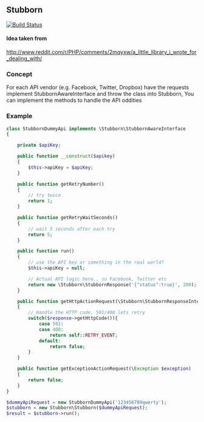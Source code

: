 ## Stubborn

[![Build Status](https://travis-ci.org/gsdevme/Stubborn.svg?branch=master)](https://travis-ci.org/gsdevme/Stubborn)

#### Idea taken from
http://www.reddit.com/r/PHP/comments/2mqyxw/a_little_library_i_wrote_for_dealing_with/

### Concept
For each API vendor (e.g. Facebook, Twitter, Dropbox) have the requests implement StubbornAwareInterface and throw the class into Stubborn, You can implement the methods to handle the API oddities

### Example
```php
class StubbornDummyApi implements \Stubborn\StubbornAwareInterface
{

    private $apiKey;

    public function __construct($apikey)
    {
        $this->apiKey = $apiKey;
    }

    public function getRetryNumber()
    {
        // try twice
        return 1;
    }

    public function getRetryWaitSeconds()
    {
        // wait 5 seconds after each try
        return 5;
    }

    public function run()
    {
        // use the API key or something in the real world?
        $this->apiKey = null;

        // Actual API logic here.. so Facebook, Twitter etc
        return new \Stubborn\StubbornResponse('{"status":true}', 200);
    }

    public function getHttpActionRequest(\Stubborn\StubbornResponseInterface $response)
    {
        // Handle the HTTP code, 501/408 lets retry
        switch($response->getHttpCode()){
            case 501:
            case 408:
                return self::RETRY_EVENT;
            default:
                return false;
        }
    }

    public function getExceptionActionRequest(\Exception $exception)
    {
        return false;
    }
}

$dummyApiRequest = new StubbornDummyApi('123456789qwerty');
$stubborn = new Stubborn\Stubborn($dummyApiRequest);
$result = $stubborn->run();
```
